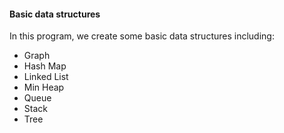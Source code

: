 #### Basic data structures

In this program, we create some basic data structures including:

* Graph
* Hash Map
* Linked List
* Min Heap
* Queue
* Stack
* Tree
